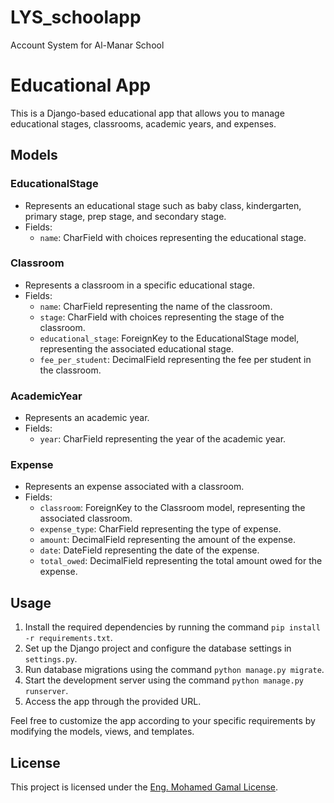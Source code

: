 # LYS_schoolapp
Account System for Al-Manar School

# Educational App

This is a Django-based educational app that allows you to manage educational stages, classrooms, academic years, and expenses.

## Models

### EducationalStage

- Represents an educational stage such as baby class, kindergarten, primary stage, prep stage, and secondary stage.
- Fields:
  - `name`: CharField with choices representing the educational stage.

### Classroom

- Represents a classroom in a specific educational stage.
- Fields:
  - `name`: CharField representing the name of the classroom.
  - `stage`: CharField with choices representing the stage of the classroom.
  - `educational_stage`: ForeignKey to the EducationalStage model, representing the associated educational stage.
  - `fee_per_student`: DecimalField representing the fee per student in the classroom.

### AcademicYear

- Represents an academic year.
- Fields:
  - `year`: CharField representing the year of the academic year.

### Expense

- Represents an expense associated with a classroom.
- Fields:
  - `classroom`: ForeignKey to the Classroom model, representing the associated classroom.
  - `expense_type`: CharField representing the type of expense.
  - `amount`: DecimalField representing the amount of the expense.
  - `date`: DateField representing the date of the expense.
  - `total_owed`: DecimalField representing the total amount owed for the expense.

## Usage

1. Install the required dependencies by running the command `pip install -r requirements.txt`.
2. Set up the Django project and configure the database settings in `settings.py`.
3. Run database migrations using the command `python manage.py migrate`.
4. Start the development server using the command `python manage.py runserver`.
5. Access the app through the provided URL.

Feel free to customize the app according to your specific requirements by modifying the models, views, and templates.

## License

This project is licensed under the [Eng. Mohamed Gamal License](LICENSE).
